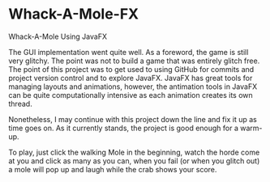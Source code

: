 # Whack-A-Mole-FX
Whack-A-Mole Using JavaFX

The GUI implementation went quite well.
As a foreword, the game is still very glitchy. The point was not to build a game that was entirely glitch free.
The point of this project was to get used to using GitHub for commits and project version control and to explore JavaFX.
JavaFX has great tools for managing layouts and animations, however, the antimation tools in JavaFX can be quite computationally intensive as each animation creates its own thread.

Nonetheless, I may continue with this project down the line and fix it up as time goes on.
As it currently stands, the project is good enough for a warm-up.

To play, just click the walking Mole in the beginning, watch the horde come at you and click as many as you can, when you fail (or when you glitch out) a mole will pop up and laugh while the crab shows your score.
